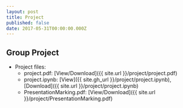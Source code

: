 ```yaml
---
layout: post
title: Project
published: false
date: 2017-05-31T00:00:00.000Z
---
```

## Group Project

* Project files:
    * project.pdf:             [View/Download]({{ site.url }}/project/project.pdf)
    * project.ipynb:           [View]({{ site.gh_url }}/project/project.ipynb),
                               [Download]({{ site.url }}/project/project.ipynb)
    * PresentationMarking.pdf: [View/Download]({{ site.url }}/project/PresentationMarking.pdf)
